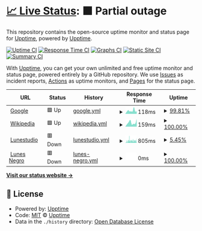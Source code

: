 # [📈 Live Status](https://demo.upptime.js.org): <!--live status--> **🟧 Partial outage**

This repository contains the open-source uptime monitor and status page for [Upptime](https://upptime.js.org), powered by [Upptime](https://github.com/upptime/upptime).

[![Uptime CI](https://github.com/whoisnegrello/upptimetest/workflows/Uptime%20CI/badge.svg)](https://github.com/whoisnegrello/upptimetest/actions?query=workflow%3A%22Uptime+CI%22)
[![Response Time CI](https://github.com/whoisnegrello/upptimetest/workflows/Response%20Time%20CI/badge.svg)](https://github.com/whoisnegrello/upptimetest/actions?query=workflow%3A%22Response+Time+CI%22)
[![Graphs CI](https://github.com/whoisnegrello/upptimetest/workflows/Graphs%20CI/badge.svg)](https://github.com/whoisnegrello/upptimetest/actions?query=workflow%3A%22Graphs+CI%22)
[![Static Site CI](https://github.com/whoisnegrello/upptimetest/workflows/Static%20Site%20CI/badge.svg)](https://github.com/whoisnegrello/upptimetest/actions?query=workflow%3A%22Static+Site+CI%22)
[![Summary CI](https://github.com/whoisnegrello/upptimetest/workflows/Summary%20CI/badge.svg)](https://github.com/whoisnegrello/upptimetest/actions?query=workflow%3A%22Summary+CI%22)

With [Upptime](https://upptime.js.org), you can get your own unlimited and free uptime monitor and status page, powered entirely by a GitHub repository. We use [Issues](https://github.com/upptime/upptime/issues) as incident reports, [Actions](https://github.com/whoisnegrello/upptimetest/actions) as uptime monitors, and [Pages](https://demo.upptime.js.org) for the status page.

<!--start: status pages-->
<!-- This summary is generated by Upptime (https://github.com/upptime/upptime) -->
<!-- Do not edit this manually, your changes will be overwritten -->
<!-- prettier-ignore -->
| URL | Status | History | Response Time | Uptime |
| --- | ------ | ------- | ------------- | ------ |
| <img alt="" src="https://icons.duckduckgo.com/ip3/www.google.com.ico" height="13"> [Google](https://www.google.com) | 🟩 Up | [google.yml](https://github.com/whoisnegrello/upptimetest/commits/HEAD/history/google.yml) | <details><summary><img alt="Response time graph" src="./graphs/google/response-time-week.png" height="20"> 118ms</summary><br><a href="https://whoisnegrello.github.io/upptimetest/history/google"><img alt="Response time 107" src="https://img.shields.io/endpoint?url=https%3A%2F%2Fraw.githubusercontent.com%2Fwhoisnegrello%2Fupptimetest%2FHEAD%2Fapi%2Fgoogle%2Fresponse-time.json"></a><br><a href="https://whoisnegrello.github.io/upptimetest/history/google"><img alt="24-hour response time 97" src="https://img.shields.io/endpoint?url=https%3A%2F%2Fraw.githubusercontent.com%2Fwhoisnegrello%2Fupptimetest%2FHEAD%2Fapi%2Fgoogle%2Fresponse-time-day.json"></a><br><a href="https://whoisnegrello.github.io/upptimetest/history/google"><img alt="7-day response time 118" src="https://img.shields.io/endpoint?url=https%3A%2F%2Fraw.githubusercontent.com%2Fwhoisnegrello%2Fupptimetest%2FHEAD%2Fapi%2Fgoogle%2Fresponse-time-week.json"></a><br><a href="https://whoisnegrello.github.io/upptimetest/history/google"><img alt="30-day response time 122" src="https://img.shields.io/endpoint?url=https%3A%2F%2Fraw.githubusercontent.com%2Fwhoisnegrello%2Fupptimetest%2FHEAD%2Fapi%2Fgoogle%2Fresponse-time-month.json"></a><br><a href="https://whoisnegrello.github.io/upptimetest/history/google"><img alt="1-year response time 108" src="https://img.shields.io/endpoint?url=https%3A%2F%2Fraw.githubusercontent.com%2Fwhoisnegrello%2Fupptimetest%2FHEAD%2Fapi%2Fgoogle%2Fresponse-time-year.json"></a></details> | <details><summary><a href="https://whoisnegrello.github.io/upptimetest/history/google">99.81%</a></summary><a href="https://whoisnegrello.github.io/upptimetest/history/google"><img alt="All-time uptime 99.99%" src="https://img.shields.io/endpoint?url=https%3A%2F%2Fraw.githubusercontent.com%2Fwhoisnegrello%2Fupptimetest%2FHEAD%2Fapi%2Fgoogle%2Fuptime.json"></a><br><a href="https://whoisnegrello.github.io/upptimetest/history/google"><img alt="24-hour uptime 100.00%" src="https://img.shields.io/endpoint?url=https%3A%2F%2Fraw.githubusercontent.com%2Fwhoisnegrello%2Fupptimetest%2FHEAD%2Fapi%2Fgoogle%2Fuptime-day.json"></a><br><a href="https://whoisnegrello.github.io/upptimetest/history/google"><img alt="7-day uptime 99.81%" src="https://img.shields.io/endpoint?url=https%3A%2F%2Fraw.githubusercontent.com%2Fwhoisnegrello%2Fupptimetest%2FHEAD%2Fapi%2Fgoogle%2Fuptime-week.json"></a><br><a href="https://whoisnegrello.github.io/upptimetest/history/google"><img alt="30-day uptime 99.96%" src="https://img.shields.io/endpoint?url=https%3A%2F%2Fraw.githubusercontent.com%2Fwhoisnegrello%2Fupptimetest%2FHEAD%2Fapi%2Fgoogle%2Fuptime-month.json"></a><br><a href="https://whoisnegrello.github.io/upptimetest/history/google"><img alt="1-year uptime 99.99%" src="https://img.shields.io/endpoint?url=https%3A%2F%2Fraw.githubusercontent.com%2Fwhoisnegrello%2Fupptimetest%2FHEAD%2Fapi%2Fgoogle%2Fuptime-year.json"></a></details>
| <img alt="" src="https://icons.duckduckgo.com/ip3/en.wikipedia.org.ico" height="13"> [Wikipedia](https://en.wikipedia.org) | 🟩 Up | [wikipedia.yml](https://github.com/whoisnegrello/upptimetest/commits/HEAD/history/wikipedia.yml) | <details><summary><img alt="Response time graph" src="./graphs/wikipedia/response-time-week.png" height="20"> 159ms</summary><br><a href="https://whoisnegrello.github.io/upptimetest/history/wikipedia"><img alt="Response time 227" src="https://img.shields.io/endpoint?url=https%3A%2F%2Fraw.githubusercontent.com%2Fwhoisnegrello%2Fupptimetest%2FHEAD%2Fapi%2Fwikipedia%2Fresponse-time.json"></a><br><a href="https://whoisnegrello.github.io/upptimetest/history/wikipedia"><img alt="24-hour response time 297" src="https://img.shields.io/endpoint?url=https%3A%2F%2Fraw.githubusercontent.com%2Fwhoisnegrello%2Fupptimetest%2FHEAD%2Fapi%2Fwikipedia%2Fresponse-time-day.json"></a><br><a href="https://whoisnegrello.github.io/upptimetest/history/wikipedia"><img alt="7-day response time 159" src="https://img.shields.io/endpoint?url=https%3A%2F%2Fraw.githubusercontent.com%2Fwhoisnegrello%2Fupptimetest%2FHEAD%2Fapi%2Fwikipedia%2Fresponse-time-week.json"></a><br><a href="https://whoisnegrello.github.io/upptimetest/history/wikipedia"><img alt="30-day response time 182" src="https://img.shields.io/endpoint?url=https%3A%2F%2Fraw.githubusercontent.com%2Fwhoisnegrello%2Fupptimetest%2FHEAD%2Fapi%2Fwikipedia%2Fresponse-time-month.json"></a><br><a href="https://whoisnegrello.github.io/upptimetest/history/wikipedia"><img alt="1-year response time 222" src="https://img.shields.io/endpoint?url=https%3A%2F%2Fraw.githubusercontent.com%2Fwhoisnegrello%2Fupptimetest%2FHEAD%2Fapi%2Fwikipedia%2Fresponse-time-year.json"></a></details> | <details><summary><a href="https://whoisnegrello.github.io/upptimetest/history/wikipedia">100.00%</a></summary><a href="https://whoisnegrello.github.io/upptimetest/history/wikipedia"><img alt="All-time uptime 100.00%" src="https://img.shields.io/endpoint?url=https%3A%2F%2Fraw.githubusercontent.com%2Fwhoisnegrello%2Fupptimetest%2FHEAD%2Fapi%2Fwikipedia%2Fuptime.json"></a><br><a href="https://whoisnegrello.github.io/upptimetest/history/wikipedia"><img alt="24-hour uptime 100.00%" src="https://img.shields.io/endpoint?url=https%3A%2F%2Fraw.githubusercontent.com%2Fwhoisnegrello%2Fupptimetest%2FHEAD%2Fapi%2Fwikipedia%2Fuptime-day.json"></a><br><a href="https://whoisnegrello.github.io/upptimetest/history/wikipedia"><img alt="7-day uptime 100.00%" src="https://img.shields.io/endpoint?url=https%3A%2F%2Fraw.githubusercontent.com%2Fwhoisnegrello%2Fupptimetest%2FHEAD%2Fapi%2Fwikipedia%2Fuptime-week.json"></a><br><a href="https://whoisnegrello.github.io/upptimetest/history/wikipedia"><img alt="30-day uptime 100.00%" src="https://img.shields.io/endpoint?url=https%3A%2F%2Fraw.githubusercontent.com%2Fwhoisnegrello%2Fupptimetest%2FHEAD%2Fapi%2Fwikipedia%2Fuptime-month.json"></a><br><a href="https://whoisnegrello.github.io/upptimetest/history/wikipedia"><img alt="1-year uptime 100.00%" src="https://img.shields.io/endpoint?url=https%3A%2F%2Fraw.githubusercontent.com%2Fwhoisnegrello%2Fupptimetest%2FHEAD%2Fapi%2Fwikipedia%2Fuptime-year.json"></a></details>
| <img alt="" src="https://icons.duckduckgo.com/ip3/lunestudio.com.ar.ico" height="13"> [Lunestudio](https://lunestudio.com.ar) | 🟥 Down | [lunestudio.yml](https://github.com/whoisnegrello/upptimetest/commits/HEAD/history/lunestudio.yml) | <details><summary><img alt="Response time graph" src="./graphs/lunestudio/response-time-week.png" height="20"> 805ms</summary><br><a href="https://whoisnegrello.github.io/upptimetest/history/lunestudio"><img alt="Response time 1414" src="https://img.shields.io/endpoint?url=https%3A%2F%2Fraw.githubusercontent.com%2Fwhoisnegrello%2Fupptimetest%2FHEAD%2Fapi%2Flunestudio%2Fresponse-time.json"></a><br><a href="https://whoisnegrello.github.io/upptimetest/history/lunestudio"><img alt="24-hour response time 859" src="https://img.shields.io/endpoint?url=https%3A%2F%2Fraw.githubusercontent.com%2Fwhoisnegrello%2Fupptimetest%2FHEAD%2Fapi%2Flunestudio%2Fresponse-time-day.json"></a><br><a href="https://whoisnegrello.github.io/upptimetest/history/lunestudio"><img alt="7-day response time 805" src="https://img.shields.io/endpoint?url=https%3A%2F%2Fraw.githubusercontent.com%2Fwhoisnegrello%2Fupptimetest%2FHEAD%2Fapi%2Flunestudio%2Fresponse-time-week.json"></a><br><a href="https://whoisnegrello.github.io/upptimetest/history/lunestudio"><img alt="30-day response time 688" src="https://img.shields.io/endpoint?url=https%3A%2F%2Fraw.githubusercontent.com%2Fwhoisnegrello%2Fupptimetest%2FHEAD%2Fapi%2Flunestudio%2Fresponse-time-month.json"></a><br><a href="https://whoisnegrello.github.io/upptimetest/history/lunestudio"><img alt="1-year response time 1202" src="https://img.shields.io/endpoint?url=https%3A%2F%2Fraw.githubusercontent.com%2Fwhoisnegrello%2Fupptimetest%2FHEAD%2Fapi%2Flunestudio%2Fresponse-time-year.json"></a></details> | <details><summary><a href="https://whoisnegrello.github.io/upptimetest/history/lunestudio">5.45%</a></summary><a href="https://whoisnegrello.github.io/upptimetest/history/lunestudio"><img alt="All-time uptime 83.48%" src="https://img.shields.io/endpoint?url=https%3A%2F%2Fraw.githubusercontent.com%2Fwhoisnegrello%2Fupptimetest%2FHEAD%2Fapi%2Flunestudio%2Fuptime.json"></a><br><a href="https://whoisnegrello.github.io/upptimetest/history/lunestudio"><img alt="24-hour uptime 23.73%" src="https://img.shields.io/endpoint?url=https%3A%2F%2Fraw.githubusercontent.com%2Fwhoisnegrello%2Fupptimetest%2FHEAD%2Fapi%2Flunestudio%2Fuptime-day.json"></a><br><a href="https://whoisnegrello.github.io/upptimetest/history/lunestudio"><img alt="7-day uptime 5.45%" src="https://img.shields.io/endpoint?url=https%3A%2F%2Fraw.githubusercontent.com%2Fwhoisnegrello%2Fupptimetest%2FHEAD%2Fapi%2Flunestudio%2Fuptime-week.json"></a><br><a href="https://whoisnegrello.github.io/upptimetest/history/lunestudio"><img alt="30-day uptime 33.27%" src="https://img.shields.io/endpoint?url=https%3A%2F%2Fraw.githubusercontent.com%2Fwhoisnegrello%2Fupptimetest%2FHEAD%2Fapi%2Flunestudio%2Fuptime-month.json"></a><br><a href="https://whoisnegrello.github.io/upptimetest/history/lunestudio"><img alt="1-year uptime 51.03%" src="https://img.shields.io/endpoint?url=https%3A%2F%2Fraw.githubusercontent.com%2Fwhoisnegrello%2Fupptimetest%2FHEAD%2Fapi%2Flunestudio%2Fuptime-year.json"></a></details>
| <img alt="" src="https://icons.duckduckgo.com/ip3/lunesnegro.com.ar.ico" height="13"> [Lunes Negro](https://lunesnegro.com.ar) | 🟥 Down | [lunes-negro.yml](https://github.com/whoisnegrello/upptimetest/commits/HEAD/history/lunes-negro.yml) | <details><summary><img alt="Response time graph" src="./graphs/lunes-negro/response-time-week.png" height="20"> 0ms</summary><br><a href="https://whoisnegrello.github.io/upptimetest/history/lunes-negro"><img alt="Response time 874" src="https://img.shields.io/endpoint?url=https%3A%2F%2Fraw.githubusercontent.com%2Fwhoisnegrello%2Fupptimetest%2FHEAD%2Fapi%2Flunes-negro%2Fresponse-time.json"></a><br><a href="https://whoisnegrello.github.io/upptimetest/history/lunes-negro"><img alt="24-hour response time 0" src="https://img.shields.io/endpoint?url=https%3A%2F%2Fraw.githubusercontent.com%2Fwhoisnegrello%2Fupptimetest%2FHEAD%2Fapi%2Flunes-negro%2Fresponse-time-day.json"></a><br><a href="https://whoisnegrello.github.io/upptimetest/history/lunes-negro"><img alt="7-day response time 0" src="https://img.shields.io/endpoint?url=https%3A%2F%2Fraw.githubusercontent.com%2Fwhoisnegrello%2Fupptimetest%2FHEAD%2Fapi%2Flunes-negro%2Fresponse-time-week.json"></a><br><a href="https://whoisnegrello.github.io/upptimetest/history/lunes-negro"><img alt="30-day response time 0" src="https://img.shields.io/endpoint?url=https%3A%2F%2Fraw.githubusercontent.com%2Fwhoisnegrello%2Fupptimetest%2FHEAD%2Fapi%2Flunes-negro%2Fresponse-time-month.json"></a><br><a href="https://whoisnegrello.github.io/upptimetest/history/lunes-negro"><img alt="1-year response time 822" src="https://img.shields.io/endpoint?url=https%3A%2F%2Fraw.githubusercontent.com%2Fwhoisnegrello%2Fupptimetest%2FHEAD%2Fapi%2Flunes-negro%2Fresponse-time-year.json"></a></details> | <details><summary><a href="https://whoisnegrello.github.io/upptimetest/history/lunes-negro">100.00%</a></summary><a href="https://whoisnegrello.github.io/upptimetest/history/lunes-negro"><img alt="All-time uptime 88.84%" src="https://img.shields.io/endpoint?url=https%3A%2F%2Fraw.githubusercontent.com%2Fwhoisnegrello%2Fupptimetest%2FHEAD%2Fapi%2Flunes-negro%2Fuptime.json"></a><br><a href="https://whoisnegrello.github.io/upptimetest/history/lunes-negro"><img alt="24-hour uptime 100.00%" src="https://img.shields.io/endpoint?url=https%3A%2F%2Fraw.githubusercontent.com%2Fwhoisnegrello%2Fupptimetest%2FHEAD%2Fapi%2Flunes-negro%2Fuptime-day.json"></a><br><a href="https://whoisnegrello.github.io/upptimetest/history/lunes-negro"><img alt="7-day uptime 100.00%" src="https://img.shields.io/endpoint?url=https%3A%2F%2Fraw.githubusercontent.com%2Fwhoisnegrello%2Fupptimetest%2FHEAD%2Fapi%2Flunes-negro%2Fuptime-week.json"></a><br><a href="https://whoisnegrello.github.io/upptimetest/history/lunes-negro"><img alt="30-day uptime 83.86%" src="https://img.shields.io/endpoint?url=https%3A%2F%2Fraw.githubusercontent.com%2Fwhoisnegrello%2Fupptimetest%2FHEAD%2Fapi%2Flunes-negro%2Fuptime-month.json"></a><br><a href="https://whoisnegrello.github.io/upptimetest/history/lunes-negro"><img alt="1-year uptime 73.50%" src="https://img.shields.io/endpoint?url=https%3A%2F%2Fraw.githubusercontent.com%2Fwhoisnegrello%2Fupptimetest%2FHEAD%2Fapi%2Flunes-negro%2Fuptime-year.json"></a></details>

<!--end: status pages-->

[**Visit our status website →**](https://demo.upptime.js.org)

## 📄 License

- Powered by: [Upptime](https://github.com/upptime/upptime)
- Code: [MIT](./LICENSE) © [Upptime](https://upptime.js.org)
- Data in the `./history` directory: [Open Database License](https://opendatacommons.org/licenses/odbl/1-0/)
